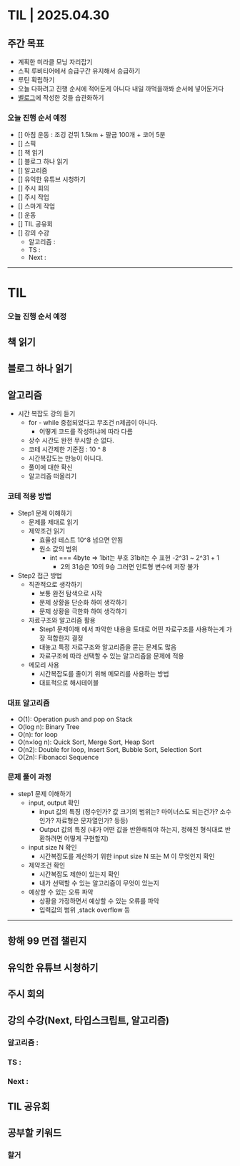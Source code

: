 # TIL | 2025.04.30

## 주간 목표

-   계획한 미라클 모닝 자리잡기
-   스픽 루비티어에서 승급구간 유지해서 승급하기
-   루틴 확립하기
-   오늘 다하려고 진행 순서에 적어둔게 아니다 내일 까먹을까봐 순서에 넣어둔거다
-   [벨로그](https://velog.io/@pigpgw/%EB%82%98%EC%9D%98-%EA%B0%9C%EB%B0%9C-%EC%84%B1%EC%9E%A5-%EC%A0%84%EB%9E%B5-%EC%83%9D%EA%B0%81%ED%95%98%EB%8A%94-%EA%B0%9C%EB%B0%9C%EC%9E%90%EB%A1%9C-%EB%82%98%EC%95%84%EA%B0%80%EA%B8%B0)에 작성한 것들 습관화하기

### 오늘 진행 순서 예정

-   [] 아침 운동 : 조깅 걷뛰 1.5km + 팔굽 100개 + 코어 5분
-   [] 스픽
-   [] 책 읽기
-   [] 블로그 하나 읽기
-   [] 알고리즘
-   [] 유익한 유튜브 시청하기
-   [] 주시 회의
-   [] 주시 작업
-   [] 스마게 작업
-   [] 운동
-   [] TIL 공유회
-   [] 강의 수강
    -   알고리즘 :
    -   TS :
    -   Next :

---

# TIL

### 오늘 진행 순서 예정

## 책 읽기

## 블로그 하나 읽기

## 알고리즘

-   시간 복잡도 강의 듣기
    -   for - while 중첩되었다고 무조건 n제곱이 아니다.
        -   어떻게 코드를 작성하냐에 따라 다름
    -   상수 시간도 완전 무시할 순 없다.
    -   코테 시간제한 기준점 : 10 ^ 8
    -   시간복잡도는 만능이 아니다.
    -   풀이에 대한 확신
    -   알고리즘 떠올리기

### 코테 적용 방법

-   Step1 문제 이해하기
    -   문제를 제대로 읽기
    -   제약조건 읽기
        -   효율성 테스트 10^8 넘으면 안됨
        -   원소 값의 범위
            -   int === 4byte => 1bit는 부호 31bit는 수 표현 -2^31 ~ 2^31 + 1
                -   2의 31승은 10의 9승 그러면 인트형 변수에 저장 불가
-   Step2 접근 방법
    -   직관적으로 생각하기
        -   보통 완전 탐색으로 시작
        -   문제 상황을 단순화 하여 생각하기
        -   문제 상황을 극한화 하여 생각하기
    -   자료구조와 알고리즘 활용
        -   Step1 문제이해 에서 파악한 내용을 토대로 어떤 자료구조를 사용하는게 가장 적합한지 결정
        -   대놓고 특정 자료구조와 알고리즘을 묻는 문제도 많음
        -   자료구조에 따라 선택할 수 있는 알고리즘을 문제에 적용
    -   메모리 사용
        -   시간복잡도를 줄이기 위해 메모리를 사용하는 방법
        -   대표적으로 해시테이블

### 대표 알고리즘

-   O(1): Operation push and pop on Stack
-   O(log n): Binary Tree
-   O(n): for loop
-   O(n×log n): Quick Sort, Merge Sort, Heap Sort
-   O(n2): Double for loop, Insert Sort, Bubble Sort, Selection Sort
-   O(2n): Fibonacci Sequence

### 문제 풀이 과정

-   step1 문제 이해하기
    -   input, output 확인
        -   input 값의 특징 (정수인가? 값 크기의 범위는? 마이너스도 되는건가? 소수인가? 자료형은 문자열인가? 등등)
        -   Output 값의 특징 (내가 어떤 값을 반환해줘야 하는지, 정해진 형식대로 반환하려면 어떻게 구현할지)
    -   input size N 확인
        -   시간복잡도를 계산하기 위한 input size N 또는 M 이 무엇인지 확인
    -   제약조건 확인
        -   시간복잡도 제한이 있는지 확인
        -   내가 선택할 수 있는 알고리즘이 무엇이 있는지
    -   예상할 수 있는 오류 파악
        -   상황을 가정하면서 예상할 수 있는 오류를 파악
        -   입력값의 범위 ,stack overflow 등

---

## 항해 99 면접 챌린지

## 유익한 유튜브 시청하기

## 주시 회의

## 강의 수강(Next, 타입스크립트, 알고리즘)

### 알고리즘 :

### TS :

### Next :

## TIL 공유회

## 공부할 키워드

### 할거
